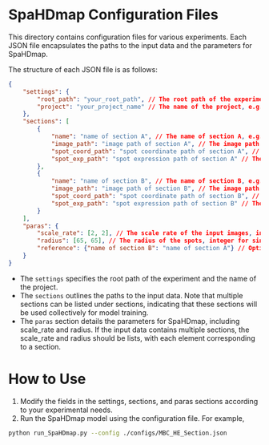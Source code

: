 # SpaHDmap Configuration Files

This directory contains configuration files for various experiments. Each JSON file encapsulates the paths to the input data and the parameters for SpaHDmap.

The structure of each JSON file is as follows:

```json
{
    "settings": {
        "root_path": "your_root_path", // The root path of the experiment, e.g., "./experiments"
        "project": "your_project_name" // The name of the project, e.g., "multi_sections"
    },
    "sections": [
        {
            "name": "name of section A", // The name of section A, e.g., "Section1"
            "image_path": "image path of section A", // The image path of section A, e.g., "data/section_A/HE.tif"
            "spot_coord_path": "spot coordinate path of section A", // The spot coordinate path of section A, e.g., "data/section_A/spot_coord.csv"
            "spot_exp_path": "spot expression path of section A" // The spot expression path of section A, e.g., "data/section_A/spot_exp.csv"
        },
        {
            "name": "name of section B", // The name of section B, e.g., "Section2"
            "image_path": "image path of section B", // The image path of section B, e.g., "data/section_B/HE.tif"
            "spot_coord_path": "spot coordinate path of section B", // The spot coordinate path of section B, e.g., "data/section_B/spot_coord.csv"
            "spot_exp_path": "spot expression path of section B" // The spot expression path of section B, e.g., "data/section_B/spot_exp.csv"
        }
    ],
    "paras": {
        "scale_rate": [2, 2], // The scale rate of the input images, integer for single section, list for multi-sections, e.g., [2, 2]
        "radius": [65, 65], // The radius of the spots, integer for single section, list for multi-sections, e.g., [65, 65]
        "reference": {"name of section B": "name of section A"} // Optional reference section for batch effect removal
    }
}
```

- The `settings` specifies the root path of the experiment and the name of the project. 
- The `sections` outlines the paths to the input data. Note that multiple sections can be listed under sections, indicating that these sections will be used collectively for model training.
- The `paras` section details the parameters for SpaHDmap, including scale_rate and radius. If the input data contains multiple sections, the scale_rate and radius should be lists, with each element corresponding to a section.

# How to Use

1. Modify the fields in the settings, sections, and paras sections according to your experimental needs.
2. Run the SpaHDmap model using the configuration file. For example,

```bash
python run_SpaHDmap.py --config ./configs/MBC_HE_Section.json
```
